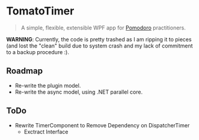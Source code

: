 # TomatoTimer

> A simple, flexible, extensible WPF app for [Pomodoro](http://www.pomodorotechnique.com/) practitioners.

**WARNING**: Currently, the code is pretty trashed as I am ripping it to pieces (and lost the "clean" build due to system crash and my lack of commitment to a backup procedure :).


## Roadmap

- Re-write the plugin model.
- Re-write the async model, using .NET parallel core.


## ToDo

- Rewrite TimerComponent to Remove Dependency on DispatcherTimer
	- Exctract Interface 